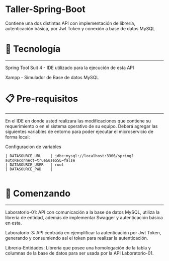 # Taller-Spring-Boot
Contiene una dos distintas API con implementación de librería, autenticación básica, por Jwt Token y conexión a base de datos MySQL

# 🛅 Tecnología 
***

Spring Tool Suit 4 - IDE utilizado para la ejecución de esta API

Xampp - Simulador de Base de datos MySQL

# 📋 Pre-requisitos  
***

En el IDE en donde usted realizara las modificaciones que contiene su requerimiento o en el sistema operativo de su equipo. 
Deberá agregar las siguientes variables de entorno para poder ejecutar el microservicio de forma local: 

Configuracion de variables
```
| DATASOURCE_URL 	| jdbc:mysql://localhost:3306/spring?autoReconnect=true&useSSL=false				   	
| DATASOURCE_USER 	| root   														
| DATASOURCE_PWD 	|  															
	
```

# 🚀 Comenzando 
***

Laboratorio-01: API con comunicación a la base de datos MySQL, utiliza la librería de entidad, además de implementar Swagger y autenticación básica en esta.

Laboratorio-3: API centrada en ejemplificar la autenticación por Jwt Token, generando y consumiendo así el token para realizar la autenticación.

Libreria-Entidades: Librería que posee una homologación de la tabla y columnas de la base de datos para ser usada por la API Laboratorio-01.